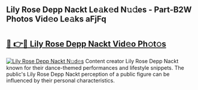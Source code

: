 ## Lily Rose Depp Nackt Le𝚊k𝚎d N𝚞𝚍es - Part-B2W Photos Vid𝚎o Le𝚊ks aFjFq

# <h2><a href="http://fb020l.evod.top/?m=Lily+Rose+Depp+Nackt">🔗 👉🔴 Lily Rose Depp Nackt Vid𝚎o Ph𝚘t𝚘s</a></h2>

[![Lily Rose Depp Nackt N𝚞d𝚎s](https://i.imgur.com/8V9OHl7.gif)](http://fb020l.evod.top/?m=Lily+Rose+Depp+Nackt)
Content creator Lily Rose Depp Nackt known for their dance-themed performances and lifestyle snippets. The public's Lily Rose Depp Nackt perception of a public figure can be influenced by their personal characteristics. 
